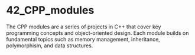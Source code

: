 # 42_CPP_modules
The CPP modules are a series of projects in C++ that cover key programming concepts and object-oriented design. Each module builds on fundamental topics such as memory management, inheritance, polymorphism, and data structures.
